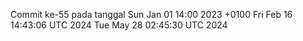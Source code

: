 Commit ke-55 pada tanggal Sun Jan 01 14:00 2023 +0100
Fri Feb 16 14:43:06 UTC 2024
Tue May 28 02:45:30 UTC 2024

